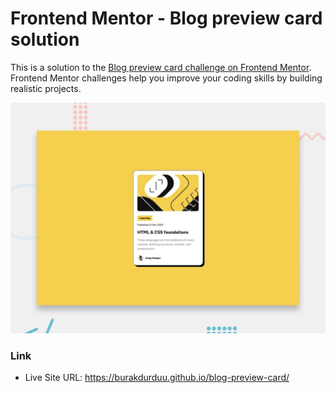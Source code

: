 # Frontend Mentor - Blog preview card solution

This is a solution to the [Blog preview card challenge on Frontend Mentor](https://www.frontendmentor.io/challenges/blog-preview-card-ckPaj01IcS). Frontend Mentor challenges help you improve your coding skills by building realistic projects.

![](./preview.jpg)

### Link

- Live Site URL: https://burakdurduu.github.io/blog-preview-card/
